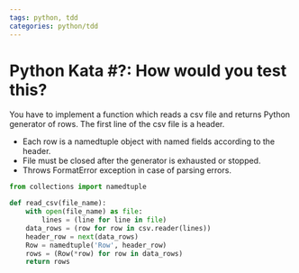 ```yaml
---
tags: python, tdd
categories: python/tdd
---
```


# Python Kata #?: How would you test this?

You have to implement a function which reads a csv file and returns Python generator of rows. The first line of the csv file is a header.

* Each row is a namedtuple object with named fields according to the header.
* File must be closed after the generator is exhausted or stopped.
* Throws FormatError exception in case of parsing errors.

```python
from collections import namedtuple

def read_csv(file_name):
    with open(file_name) as file:
        lines = (line for line in file)
    data_rows = (row for row in csv.reader(lines))
    header_row = next(data_rows)
    Row = namedtuple('Row', header_row)
    rows = (Row(*row) for row in data_rows)
    return rows

```

